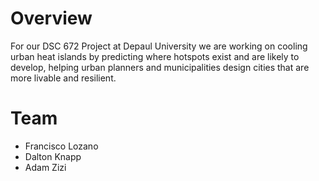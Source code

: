# Overview
For our DSC 672 Project at Depaul University we are working on cooling urban heat islands by predicting where hotspots exist and are likely to develop, helping urban planners and municipalities design cities that are more livable and resilient.


# Team
- Francisco Lozano
- Dalton Knapp
- Adam Zizi
